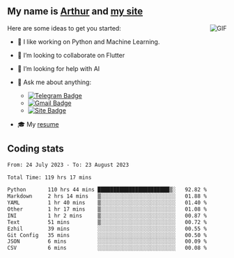 
## My name is [Arthur](https://www.linkedin.com/in/arthur-novais-201420/) and [my site](https://arthurcn96.github.io/)

<!--
**Arthurcn96/Arthurcn96** is a ✨ _special_ ✨ repository because its `README.md` (this file) appears on your GitHub profile.
-->
<img align="right"  max-width="440" max-height="240" alt="GIF" src="https://raw.githubusercontent.com/Arthurcn96/Arthurcn96/master/helloThere.gif" />

Here are some ideas to get you started:

- 🤖 I like working on Python and Machine Learning.
- 👯 I’m looking to collaborate on Flutter
- 🤔 I’m looking for help with AI
- 💬 Ask me about anything:
    - [![Telegram Badge](https://img.shields.io/badge/-@Arthurcn9-0088cc?style=for-the-badge&logo=Telegram&logoColor=white)](https://t.me/Arthurcn9)
    - [![Gmail Badge](https://img.shields.io/badge/-@Arthurcn9-red?style=for-the-badge&logo=Gmail&logoColor=white)](mailto:Arthurcn96@gmail.com)
    - [![Site Badge](https://img.shields.io/badge/arthurcn96.github.io-informational?style=for-the-badge&logo=internetexplorer)](https://arthurcn96.github.io/)

- 🎓 My [resume](https://github.com/Arthurcn96/resume/blob/master/Resume_PT-BR.pdf)


## Coding stats
<!--START_SECTION:waka-->

```txt
From: 24 July 2023 - To: 23 August 2023

Total Time: 119 hrs 17 mins

Python       110 hrs 44 mins ███████████████████████▒░   92.82 %
Markdown     2 hrs 14 mins   ▒░░░░░░░░░░░░░░░░░░░░░░░░   01.88 %
YAML         1 hr 40 mins    ▒░░░░░░░░░░░░░░░░░░░░░░░░   01.40 %
Other        1 hr 17 mins    ▒░░░░░░░░░░░░░░░░░░░░░░░░   01.08 %
INI          1 hr 2 mins     ▒░░░░░░░░░░░░░░░░░░░░░░░░   00.87 %
Text         51 mins         ▒░░░░░░░░░░░░░░░░░░░░░░░░   00.72 %
Ezhil        39 mins         ░░░░░░░░░░░░░░░░░░░░░░░░░   00.55 %
Git Config   35 mins         ░░░░░░░░░░░░░░░░░░░░░░░░░   00.50 %
JSON         6 mins          ░░░░░░░░░░░░░░░░░░░░░░░░░   00.09 %
CSV          6 mins          ░░░░░░░░░░░░░░░░░░░░░░░░░   00.08 %
```

<!--END_SECTION:waka-->
